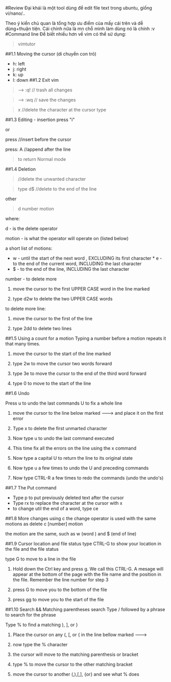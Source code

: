 #Review
Đại khái là một tool dùng để edit file text trong ubuntu, giống vi/nano/..

Theo ý kiển chủ quan là tổng hợp ưu điểm của mấy cái trên và dễ dùng+thuận tiện. Cái chính nữa là mn chỗ mình làm dùng nó là chính :v
#Command line
Để biết nhiều hơn về vim có thể sử dụng: 
> vimtutor

##1.1 Moving the cursor (di chuyển con trỏ)
* h: left
* j: right
* k: up
* l: down
##1.2 Exit vim 
> <ESC> --> :q! <Enter> // trash all changes

> <ESC> --> :wq <Enter> // save the changes

> x //delete the character at the cursor type

##1.3 Editing - insertion
press "i" 

or

press <insert> //insert before the cursor


press: A <Enter> //append after the line
> <ESC> to return Normal mode

##1.4 Deletion
> <x> //delete the unwanted character 

> type d$ //delete to the end of the line

other 
> d number motion

where:

d - is the delete operator

motion - is what the operator will operate on (listed below)

a short list of motions:
* w - until the start of the next word , EXCLUDING its first character * e - to the end of the current word, INCLUDING the last character 
* $ - to the end of the line, INCLUDING the last character 

number - to delete more

1. move the cursor to the first UPPER CASE word in the line marked

2. type d2w to delete the two UPPER CASE words 

to delete more line:

1. move the cursor to the first of the line

2. type		2dd	to delete two lines


##1.5 Using a count for a motion
Typing a number before a motion repeats it that many times.

1. move the cursor to the start of the line marked

2. type 	2w 	to move the cursor two words forward

3. type 	3e 	to move the cursor to the end of the third word forward

4. type 	0	to move to the start of the line

##1.6 Undo

Press 	u	to undo the last commands
	U	to fix a whole line
1. move the cursor to the line below marked ---> and place it on the first error

2. Type 	x 	to delete the first unmarted character 

3. Now type 	u 	to undo the last command executed

4. This time fix all the errors on the line using the x command

5. Now type a capital 	U	to return the line to its original state

6. Now type 	u	 a few times to undo the U and preceding commands

7. Now type 	CTRL-R	 a few times to redo the commands (undo the undo's)

##1.7 The Put command
* Type 	p	to put previously deleted text after the cursor
* Type	rx	to replace the character at the cursor with x
* to change util the end of a word, type	ce	

##1.8 More changes using c
the change operator is used with the same  motions as delete
c [number] motion

the motion are the same, such as w (word ) and $ (end of line)

##1.9 Cursor location and file status
type CTRL-G to show your location in the file and the file status

type G to move to a line in the file

1. Hold down the Ctrl key and press g. We call this CTRL-G. A mesage will appear at the bottom of the page with the file name and the position in the file. Remember the line number for step 3

2. press	G	to move you to the bottom of the file

3. press 	gg	to move you to the start of the file

##1.10 Search && Matching parentheses search
Type 	/ 	followed by a phrase to search for the phrase 

Type 	%	to find a matching ), ], or } 

1. Place the cursor on any (, [, or { in the line bellow marked --->

2. now type the % character 

3. the cursor will move to the matching parenthesis or bracket

4. type 	%	 to move the cursor to the other matching bracket 

5. move the cursor to another (,),[,], {or} and see what % does





